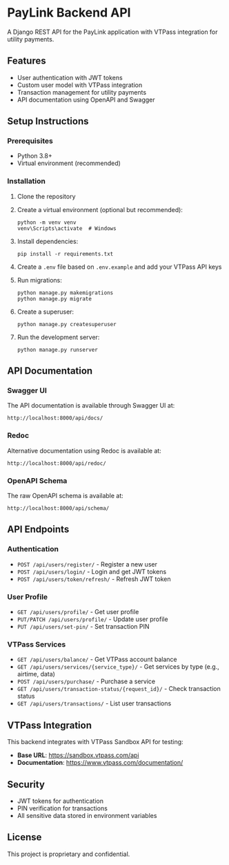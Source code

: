 # PayLink Backend API

A Django REST API for the PayLink application with VTPass integration for utility payments.

## Features

- User authentication with JWT tokens
- Custom user model with VTPass integration
- Transaction management for utility payments
- API documentation using OpenAPI and Swagger

## Setup Instructions

### Prerequisites

- Python 3.8+
- Virtual environment (recommended)

### Installation

1. Clone the repository
2. Create a virtual environment (optional but recommended):
   ```
   python -m venv venv
   venv\Scripts\activate  # Windows
   ```

3. Install dependencies:
   ```
   pip install -r requirements.txt
   ```

4. Create a `.env` file based on `.env.example` and add your VTPass API keys

5. Run migrations:
   ```
   python manage.py makemigrations
   python manage.py migrate
   ```

6. Create a superuser:
   ```
   python manage.py createsuperuser
   ```

7. Run the development server:
   ```
   python manage.py runserver
   ```

## API Documentation

### Swagger UI

The API documentation is available through Swagger UI at:

```
http://localhost:8000/api/docs/
```

### Redoc

Alternative documentation using Redoc is available at:

```
http://localhost:8000/api/redoc/
```

### OpenAPI Schema

The raw OpenAPI schema is available at:

```
http://localhost:8000/api/schema/
```

## API Endpoints

### Authentication

- `POST /api/users/register/` - Register a new user
- `POST /api/users/login/` - Login and get JWT tokens
- `POST /api/users/token/refresh/` - Refresh JWT token

### User Profile

- `GET /api/users/profile/` - Get user profile
- `PUT/PATCH /api/users/profile/` - Update user profile
- `PUT /api/users/set-pin/` - Set transaction PIN

### VTPass Services

- `GET /api/users/balance/` - Get VTPass account balance
- `GET /api/users/services/{service_type}/` - Get services by type (e.g., airtime, data)
- `POST /api/users/purchase/` - Purchase a service
- `GET /api/users/transaction-status/{request_id}/` - Check transaction status
- `GET /api/users/transactions/` - List user transactions

## VTPass Integration

This backend integrates with VTPass Sandbox API for testing:

- **Base URL**: https://sandbox.vtpass.com/api
- **Documentation**: https://www.vtpass.com/documentation/

## Security

- JWT tokens for authentication
- PIN verification for transactions
- All sensitive data stored in environment variables

## License

This project is proprietary and confidential.
